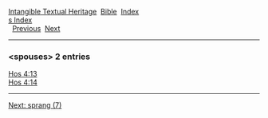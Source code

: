 [Intangible Textual Heritage](../../index)  [Bible](../index) 
[Index](index)   
[s Index](_s_)  
  [Previous](c10819)  [Next](c10821) 

------------------------------------------------------------------------

### &lt;spouses&gt; 2 entries

[Hos 4:13](../kjv/hos004.htm#013)  
[Hos 4:14](../kjv/hos004.htm#014)  

------------------------------------------------------------------------

[Next: sprang (7)](c10821)
